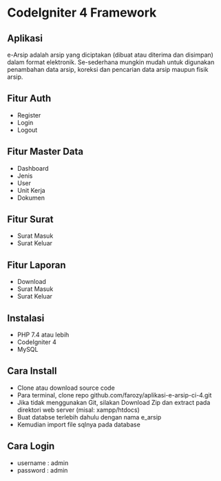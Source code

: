 # CodeIgniter 4 Framework

## Aplikasi

e-Arsip adalah arsip yang diciptakan (dibuat atau diterima dan disimpan) dalam format elektronik. Se-sederhana mungkin mudah untuk digunakan penambahan data arsip, koreksi dan pencarian data arsip maupun fisik arsip.

## Fitur Auth

- Register
- Login
- Logout

## Fitur Master Data
- Dashboard
- Jenis
- User
- Unit Kerja
- Dokumen

## Fitur Surat
- Surat Masuk
- Surat Keluar

## Fitur Laporan
- Download
- Surat Masuk
- Surat Keluar

## Instalasi
- PHP 7.4 atau lebih
- CodeIgniter 4
- MySQL

## Cara Install

- Clone atau download source code
- Para terminal, clone repo github.com/farozy/aplikasi-e-arsip-ci-4.git
- Jika tidak menggunakan Git, silakan Download Zip dan extract pada direktori web server (misal: xampp/htdocs)
- Buat databse terlebih dahulu dengan nama e_arsip
- Kemudian import file sqlnya pada database

## Cara Login
- username : admin
- password : admin
